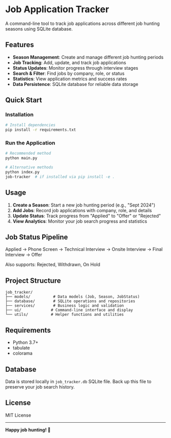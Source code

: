 # Job Application Tracker

A command-line tool to track job applications across different job hunting seasons using SQLite database.

## Features

- **Season Management**: Create and manage different job hunting periods
- **Job Tracking**: Add, update, and track job applications
- **Status Updates**: Monitor progress through interview stages
- **Search & Filter**: Find jobs by company, role, or status
- **Statistics**: View application metrics and success rates
- **Data Persistence**: SQLite database for reliable data storage

## Quick Start

### Installation

```bash
# Install dependencies
pip install -r requirements.txt
```

### Run the Application

```bash
# Recommended method
python main.py

# Alternative methods
python index.py
job-tracker  # if installed via pip install -e .
```

## Usage

1. **Create a Season**: Start a new job hunting period (e.g., "Sept 2024")
2. **Add Jobs**: Record job applications with company, role, and details
3. **Update Status**: Track progress from "Applied" to "Offer" or "Rejected"
4. **View Analytics**: Monitor your job search progress and statistics

## Job Status Pipeline

Applied → Phone Screen → Technical Interview → Onsite Interview → Final Interview → Offer

Also supports: Rejected, Withdrawn, On Hold

## Project Structure

```
job_tracker/
├── models/          # Data models (Job, Season, JobStatus)
├── database/        # SQLite operations and repositories
├── services/        # Business logic and validation
├── ui/             # Command-line interface and display
└── utils/          # Helper functions and utilities
```

## Requirements

- Python 3.7+
- tabulate
- colorama

## Database

Data is stored locally in `job_tracker.db` SQLite file. Back up this file to preserve your job search history.

## License

MIT License

---

**Happy job hunting! 🚀**
